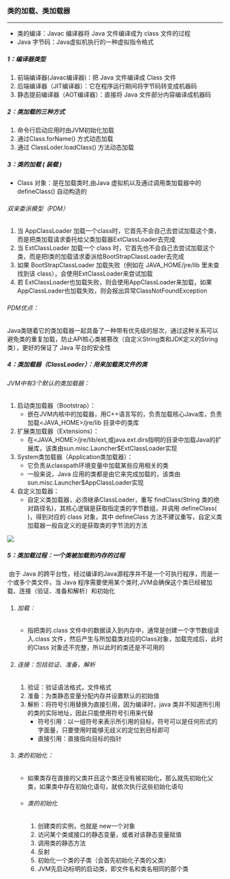 ### 类的加载、类加载器

------

- 类的编译：Javac 编译器将 Java 文件编译成为 class 文件的过程
- Java 字节码：Java虚拟机执行的一种虚拟指令格式

##### 1：编译器类型

1. 前端编译器(Javac编译器)：把 Java 文件编译成 Class 文件
2. 后端编译器（JIT编译器）：它在程序运行期间将字节码转变成机器码
3. 静态提前编译器（AOT编译器）：直接将 Java 文件部分内容编译成机器码

##### 2：类加载的三种方式

1. 命令行启动应用时由JVM初始化加载
2. 通过Class.forName() 方式动态加载
3. 通过 ClassLoder.loadClass() 方法动态加载

##### 3：类的加载 ( 装载 )

- Class 对象：是在加载类时,由Java 虚拟机以及通过调用类加载器中的 defineClass() 自动构造的


###### 双亲委派模型（PDM）

1. 当 AppClassLoader 加载一个class时，它首先不会自己去尝试加载这个类，而是把类加载请求委托给父类加载器ExtClassLoader去完成
2. 当 ExtClassLoader 加载一个 class 时，它首先也不会自己去尝试加载这个类，而是把l类的加载请求委派给BootStrapClassLoader去完成 
3. 如果 BootStrapClassLoader 加载失败（例如在 JAVA_HOME​/jre/lib 里未查找到该 class），会使用ExtClassLoader来尝试加载
4. 若 ExtClassLoader也加载失败，则会使用AppClassLoader来加载，如果AppClassLoader也加载失败，则会报出异常ClassNotFoundException

###### PDM优点：

​	Java类随着它的类加载器一起具备了一种带有优先级的层次，通过这种关系可以避免类的重复加载，防止API核心类被篡改（自定义String类和JDK定义的String类），更好的保证了 Java 平台的安全性

##### 4：类加载器（ClassLoader）：用来加载类文件的类

###### JVM中有3个默认的类加载器：

1. 启动类加载器（Bootstrap）：
   - 嵌在JVM内核中的加载器，用C++语言写的，负责加载核心Java库，负责加载<JAVA_HOME>/jre/lib 目录中的类库
2. 扩展类加载器（Extensions）：
   - 在<JAVA_HOME>/jre/lib/ext,或java.ext.dirs指明的目录中加载Java的扩展库，该类由sun.misc.Launcher$ExtClassLoader实现
3. System类加载器（Application类加载器）：
   - 它负责从classpath环境变量中加载某些应用相关的类
   -  一般来说，Java 应用的类都是由它来完成加载的，该类由sun.misc.Launcher$AppClassLoader实现
4. 自定义加载器：
   - 自定义类加载器，必须继承ClassLoader，重写 findClass(String 类的绝对路径名)，其核心逻辑是获取指定类的字节数组，并调用 defineClass( )，得到对应的 class 对象，其中 defineClass 方法不建议重写，自定义类加载器一般自定义的是获取类的字节流的方法

![](https://github.com/likang315/Java-and-Middleware/blob/master/JVM/JVM/%E8%87%AA%E5%AE%9A%E4%B9%89%E7%B1%BB%E5%8A%A0%E8%BD%BD%E5%99%A8.png?raw=true)

##### 5：类加载过程：一个类被加载到内存的过程

​	由于 Java 的跨平台性，经过编译的Java源程序并不是一个可执行程序，而是一个或多个类文件，当 Java 程序需要使用某个类时,JVM会确保这个类已经被加载、连接（验证、准备和解析）和初始化

1. ###### 加载：

   - 指把类的.class 文件中的数据读入到内存中，通常是创建一个字节数组读入.class 文件，然后产生与所加载类对应的Class对象，加载完成后，此时的Class 对象还不完整，所以此时的类还是不可用的

2. ###### 连接：包括验证、准备，解析

   1. 验证：验证语法格式，文件格式
   2. 准备：为类静态变量分配内存并设置默认的初始值
   3. 解析：将符号引用替换为直接引用，因为编译时，java 类并不知道所引用的类的实际地址，因此只能使用符号引用来代替
      - 符号引用：以一组符号来表示所引用的目标，符号可以是任何形式的字面量，只要使用时能够无歧义的定位到目标即可
      - 直接引用：直接指向目标的指针 

3. ###### 类的初始化：

   - 如果类存在直接的父类并且这个类还没有被初始化，那么就先初始化父类，如果类中存在初始化语句，就依次执行这些初始化语句

   - ###### 类的初始化 

     1. 创建类的实例，也就是 new一个对象 
     2. 访问某个类或接口的静态变量，或者对该静态变量赋值
     3. 调用类的静态方法
     4. 反射
     5. 初始化一个类的子类（会首先初始化子类的父类） 
     6. JVM先启动标明的启动类，即文件名和类名相同的那个类